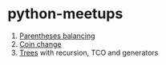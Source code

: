# python-meetups

1. [Parentheses balancing](./parentheses/is_balanced.py)
2. [Coin change](./coin_change/coin_change.py)
3. [Trees](./coin_change/coin_change.py) with recursion, TCO and generators
